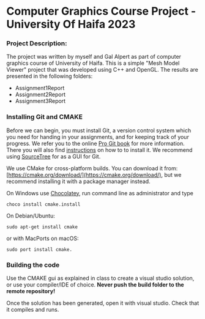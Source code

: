 # Computer Graphics Course Project - University Of Haifa 2023

### Project Description:
The project was written by myself and Gal Alpert as part of computer graphics course of University of Haifa.
This is a simple "Mesh Model Viewer" project that was developed using C++ and OpenGL.
The results are presented in the following folders:
- Assignment1Report
- Assignment2Report
- Assignment3Report

### Installing Git and CMAKE
Before we can begin, you must install Git, a version control system which you need for handing in your assignments, and for keeping track of your progress. We refer you to the online [Pro Git book](https://git-scm.com/book/en/v2) for more information. There you will also find [instructions](https://git-scm.com/book/en/v2/Getting-Started-Installing-Git]) on how to to install it. We recommend using [SourceTree](https://www.sourcetreeapp.com/) for as a GUI for Git.

We use CMake for cross-platform builds. You can download it from: [https://cmake.org/download/](https://cmake.org/download/), but we recommend installing it with a package manager instead.

On Windows use  [Chocolatey](https://chocolatey.org/install), run command line as administrator and type
```
choco install cmake.install
```
On Debian/Ubuntu:
```
sudo apt-get install cmake
```
or with MacPorts on macOS:
```
sudo port install cmake.
```

### Building the code
Use the CMAKE gui as explained in class to create a visual studio solution, or use your compiler/IDE of choice.
**Never push the build folder to the remote repository!**

Once the solution has been generated, open it with visual studio. Check that it compiles and runs.

